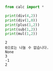 

```python
from calc import *

print(div(4,2))
print(div(1,0))
print(plus(1,2))
print(sub(1,2))
print(mul(1,2))
```

    2
    0으로는 나눌 수 없습니다.
    None
    3
    -1
    2
    
